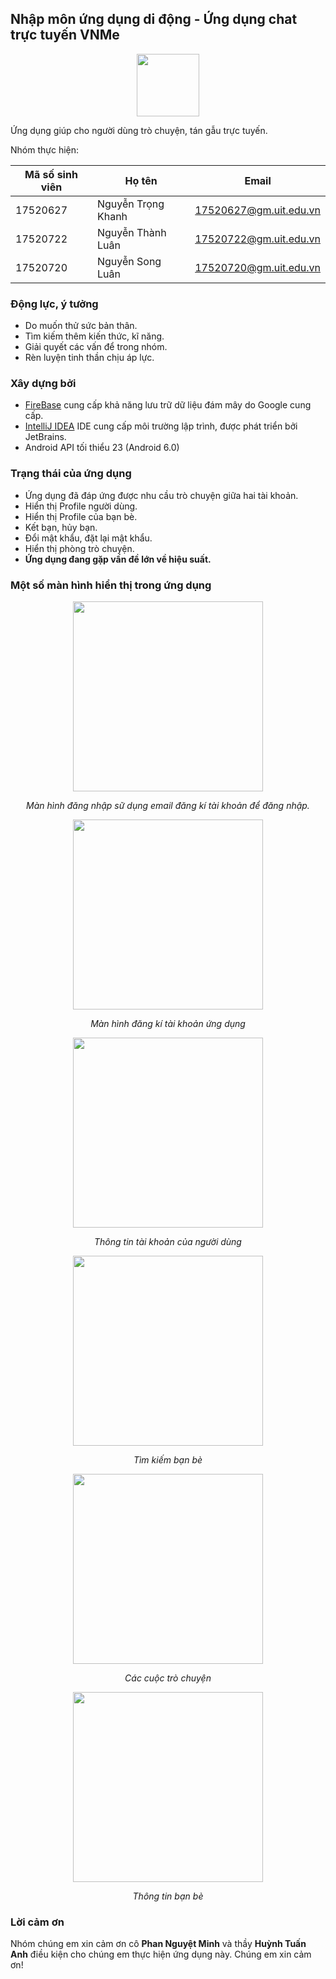 ## Nhập môn ứng dụng di động - Ứng dụng chat trực tuyến VNMe ##
<p align="center">
<img width="100" height="100" src="https://www.upsieutoc.com/images/2020/05/15/icon_not_small_b.png"/>

Ứng dụng giúp cho người dùng trò chuyện, tán gẫu trực tuyến.

Nhóm thực hiện:

Mã số sinh viên | Họ tên     | Email
--------------- | ---------- | --------- 
17520627 | Nguyễn Trọng Khanh |17520627@gm.uit.edu.vn
17520722 | Nguyễn Thành Luân  |17520722@gm.uit.edu.vn
17520720 | Nguyễn Song Luân   |17520720@gm.uit.edu.vn

### Động lực, ý tưởng ###
- Do muốn thử sức bản thân.
- Tìm kiếm thêm kiến thức, kĩ năng.
- Giải quyết các vấn để trong nhóm.
- Rèn luyện tinh thần chịu áp lực.
### Xây dựng bởi ###
- [FireBase](https://firebase.google.com/) cung cấp khả năng lưu trữ dữ liệu đám mây do Google cung cấp.
- [IntelliJ IDEA](https://www.jetbrains.com/idea/) IDE cung cấp môi trường lập trình, được phát triển bởi JetBrains.
- Android API tối thiểu 23 (Android 6.0)
### Trạng thái của ứng dụng ###
- Ứng dụng đã đáp ứng được nhu cầu trò chuyện giữa hai tài khoản.
- Hiển thị Profile người dùng.
- Hiển thị Profile của bạn bè.
- Kết bạn, hủy bạn.
- Đổi mật khẩu, đặt lại mật khẩu.
- Hiển thị phòng trò chuyện.
- **Ứng dụng đang gặp vấn đề lớn về hiệu suất.**
### Một số màn hình hiển thị trong ứng dụng ###
<p align="center">
<img width="304" src=""/>
<p align="center" ><i> Màn hình đăng nhập sữ dụng email đăng kí tài khoản để đăng nhập. </i></p>
</p>

<p align="center">
<img width="304" src="https://www.upsieutoc.com/images/2020/05/15/sign-up.jpg"/>
<p align="center" ><i> Màn hình đăng kí tài khoản ứng dụng </i></p>
</p>

<p align="center">
<img width="304" src="https://www.upsieutoc.com/images/2020/05/15/info.jpg"/>
<p align="center" ><i> Thông tin tài khoản của người dùng </i></p>
</p>

<p align="center">
<img width="304" src="https://www.upsieutoc.com/images/2020/05/15/findFriend.jpg"/>
<p align="center" ><i> Tìm kiếm bạn bè </i></p>
</p>

<p align="center">
<img width="304" src="https://www.upsieutoc.com/images/2020/05/15/82208681_912896455793639_2537035390745837568_n.jpg"/>
<p align="center" ><i> Các cuộc trò chuyện </i></p>
</p>

<p align="center">
<img width="304" src="https://www.upsieutoc.com/images/2020/05/15/80558438_790612911351187_4811619486245322752_n.jpg"/>
<p align="center" ><i> Thông tin bạn bè </i></p>
</p>

### Lời cảm ơn ###
Nhóm chúng em xin cảm ơn cô **Phan Nguyệt Minh** và thầy **Huỳnh Tuấn Anh** điều kiện cho chúng em thực hiện ứng dụng này. Chúng em xin cảm ơn!
